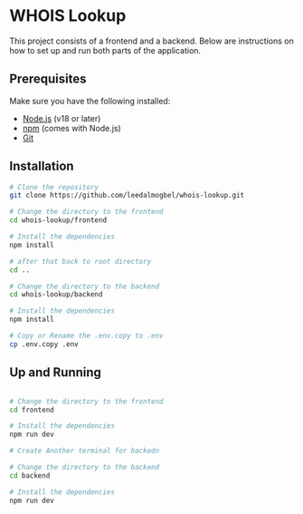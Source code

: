 # WHOIS Lookup

This project consists of a frontend and a backend. Below are instructions on how to set up and run both parts of the application.

## Prerequisites

Make sure you have the following installed:

- [Node.js](https://nodejs.org/) (v18 or later)
- [npm](https://www.npmjs.com/) (comes with Node.js)
- [Git](https://git-scm.com/)

## Installation

```sh
# Clone the repository
git clone https://github.com/leedalmogbel/whois-lookup.git

# Change the directory to the frontend
cd whois-lookup/frontend

# Install the dependencies
npm install

# after that back to root directory
cd ..

# Change the directory to the backend
cd whois-lookup/backend 

# Install the dependencies
npm install

# Copy or Rename the .env.copy to .env
cp .env.copy .env
```

## Up and Running
```sh

# Change the directory to the frontend
cd frontend

# Install the dependencies
npm run dev

# Create Another terminal for backedn

# Change the directory to the backend
cd backend

# Install the dependencies
npm run dev
```

